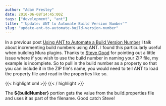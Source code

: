```yaml
---
author: "Adam Presley"
date: 2010-06-08T14:45:00Z
tags: ["development", "ant"]
title: "'Update: ANT to Automate Build Version Number'"
slug: "update-ant-to-automate-build-version-number"
---
```


In a previous post [Using ANT to Automate a Build Version Number](#post/2009/01/using-ant-to-automate-a-build)
I talk about incrementing build numbers using ANT. I found this
particularly useful when building Mura plugins. Thanks to [Steve Good](http://stevegood.org)
for pointing out a little issue where if you wish to use the build
number in naming your ZIP file, my example is incomplete. So to pull in
the build number as a property so that you can include it in the ZIP
file's name, you would need to tell ANT to load the property file and
read in the properties like so.

{{< highlight xml >}}
<property file="build.properties" />
<zip destfile="${sourceDir}\HelloPlugin-${buildNumber}.zip" basedir="${buildDir}" />
{{< / highlight >}}

The **${buildNumber}** portion gets the value from the build.properties
file and uses it as part of the filename. Good catch Steve!
